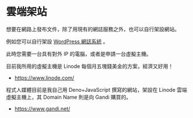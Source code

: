 # 雲端架站

想要在網路上發布文件，除了用現有的網誌服務之外，也可以自行架設網站。

例如您可以自行架設 [WordPress 網誌系統](https://wordpress.org/download/) 。

此時您需要一台具有對外 IP 的電腦，或者是申請一台虛擬主機。

目前我所用的虛擬主機是 Linode 每個月五塊錢美金的方案，經濟又好用！

* https://www.linode.com/

程式人媒體目前是我自己用 Deno+JavaScript 撰寫的網站，架設在 Linode 雲端虛擬主機上，其 Domain Name 則是向 Gandi 購買的。

* https://www.gandi.net/
